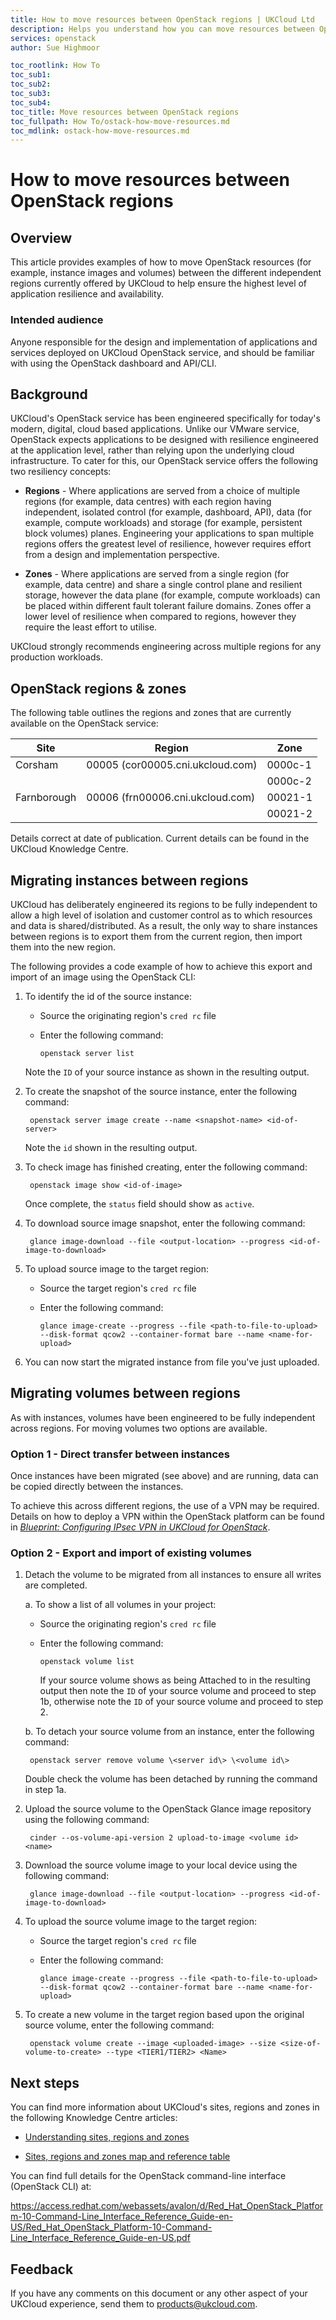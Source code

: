 ```yaml
---
title: How to move resources between OpenStack regions | UKCloud Ltd
description: Helps you understand how you can move resources between OpenStack regions
services: openstack
author: Sue Highmoor

toc_rootlink: How To
toc_sub1:
toc_sub2:
toc_sub3:
toc_sub4:
toc_title: Move resources between OpenStack regions
toc_fullpath: How To/ostack-how-move-resources.md
toc_mdlink: ostack-how-move-resources.md
---
```


# How to move resources between OpenStack regions

## Overview

This article provides examples of how to move OpenStack resources (for example, instance images and volumes) between the different independent regions currently offered by UKCloud to help ensure the highest level of application resilience and availability.

### Intended audience

Anyone responsible for the design and implementation of applications and services deployed on UKCloud OpenStack service, and should be familiar with using the OpenStack dashboard and API/CLI.

## Background

UKCloud's OpenStack service has been engineered specifically for today's modern, digital, cloud based applications. Unlike our VMware service, OpenStack expects applications to be designed with resilience engineered at the application level, rather than relying upon the underlying cloud infrastructure. To cater for this, our OpenStack service offers the following two resiliency concepts:

- **Regions** - Where applications are served from a choice of multiple regions (for example, data centres) with each region having independent, isolated control (for example, dashboard, API), data (for example, compute workloads) and storage (for example, persistent block volumes) planes. Engineering your applications to span multiple regions offers the greatest level of resilience, however requires effort from a design and implementation perspective.

- **Zones** - Where applications are served from a single region (for example, data centre) and share a single control plane and resilient storage, however the data plane (for example, compute  workloads) can be placed within different fault tolerant failure domains. Zones offer a lower level of resilience when compared to regions, however they require the least effort to utilise.

UKCloud strongly recommends engineering across multiple regions for any production workloads.

## OpenStack regions & zones

The following table outlines the regions and zones that are currently available on the OpenStack service:

Site | Region | Zone
-----|--------|-----
Corsham | 00005 (cor00005.cni.ukcloud.com) | 0000c-1
&nbsp; | &nbsp; | 0000c-2
Farnborough | 00006 (frn00006.cni.ukcloud.com) | 00021-1
&nbsp; | &nbsp; | 00021-2

Details correct at date of publication. Current details can be found in the UKCloud Knowledge Centre.

## Migrating instances between regions

UKCloud has deliberately engineered its regions to be fully independent to allow a high level of isolation and customer control as to which resources and data is shared/distributed. As a result, the only way to share instances between regions is to export them from the current region, then import them into the new region.

The following provides a code example of how to achieve this export and import of an image using the OpenStack CLI:

1. To identify the id of the source instance:

    - Source the originating region's `cred rc` file

    - Enter the following command:

          openstack server list

    Note the `ID` of your source instance as shown in the resulting output.

2. To create the snapshot of the source instance, enter the following command:

        openstack server image create --name <snapshot-name> <id-of-server>

    Note the `id` shown in the resulting output.

3. To check image has finished creating, enter the following command:

        openstack image show <id-of-image>

    Once complete, the `status` field should show as `active`.

4. To download source image snapshot, enter the following command:

        glance image-download --file <output-location> --progress <id-of-image-to-download>

5. To upload source image to the target region:

    - Source the target region's `cred rc` file

    - Enter the following command:

          glance image-create --progress --file <path-to-file-to-upload> --disk-format qcow2 --container-format bare --name <name-for-upload>

6. You can now start the migrated instance from file you've just uploaded.

## Migrating volumes between regions

As with instances, volumes have been engineered to be fully independent across regions. For  moving volumes two options are available.

### Option 1 - Direct transfer between instances

Once instances have been migrated (see above) and are running, data can be copied directly between the instances.

To achieve this across different regions, the use of a VPN may be required. Details on how to deploy a VPN within the OpenStack platform can be found in [*Blueprint: Configuring IPsec VPN in UKCloud for OpenStack*](https://ukcloud.com/wp-content/uploads/2017/01/UKC-GEN-476-Configuring-IPsec-VPN-in-Cloud-Native-Infrastructure-Blueprint.pdf).

### Option 2 - Export and import of existing volumes

1. Detach the volume to be migrated from all instances to ensure all writes are completed.

    a. To show a list of all volumes in your project:

    - Source the originating region's `cred rc` file

    - Enter the following command:

          openstack volume list

        If your source volume shows as being Attached to in the resulting output then note the `ID` of your source volume and proceed to step 1b, otherwise note the `ID` of your source volume and proceed to step 2.

    b. To detach your source volume from an instance, enter the following command:

        openstack server remove volume \<server id\> \<volume id\>

    Double check the volume has been detached by running the command in step 1a.

2. Upload the source volume to the OpenStack Glance image repository using the following command:

        cinder --os-volume-api-version 2 upload-to-image <volume id> <name>

3. Download the source volume image to your local device using the following command:

        glance image-download --file <output-location> --progress <id-of-image-to-download>

4. To upload the source volume image to the target region:

    - Source the target region's `cred rc` file

    - Enter the following command:

          glance image-create --progress --file <path-to-file-to-upload> --disk-format qcow2 --container-format bare --name <name-for-upload>

5. To create a new volume in the target region based upon the original source volume, enter the following command:

        openstack volume create --image <uploaded-image> --size <size-of-volume-to-create> --type <TIER1/TIER2> <Name>

## Next steps

You can find more information about UKCloud's sites, regions and zones in the following Knowledge Centre articles:

- [Understanding sites, regions and zones](../other/other-ref-sites-regions-zones.md)

- [Sites, regions and zones map and reference table](../other/other-ref-srz-table.md)

You can find full details for the OpenStack command-line interface (OpenStack CLI) at:

<https://access.redhat.com/webassets/avalon/d/Red_Hat_OpenStack_Platform-10-Command-Line_Interface_Reference_Guide-en-US/Red_Hat_OpenStack_Platform-10-Command-Line_Interface_Reference_Guide-en-US.pdf>

## Feedback

If you have any comments on this document or any other aspect of your UKCloud experience, send them to <products@ukcloud.com>.